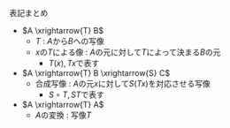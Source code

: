 表記まとめ
- $A \xrightarrow{T} B$
  - $T$ : $A$から$B$への写像
  - $x$の$T$による像 : $A$の元に対して$T$によって決まる$B$の元
    - $T(x), Tx$で表す
- $A \xrightarrow{T} B \xrightarrow{S} C$
  - 合成写像 : $A$の元$x$に対して$S(Tx)$を対応させる写像
    - $S \circ T, ST$で表す
- $A \xrightarrow{T} A$
  - $A$の変換 : 写像$T$
